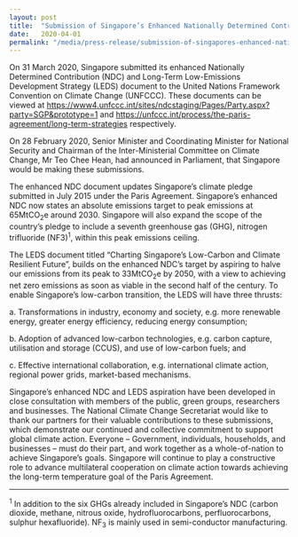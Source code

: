 ```yaml
---
layout: post
title:  "Submission of Singapore’s Enhanced Nationally Determined Contribution and Long-Term Low-Emissions Development Strategy to the United Nations Framework Convention on Climate Change"
date:   2020-04-01
permalink: "/media/press-release/submission-of-singapores-enhanced-nationally-determined-contribution-and-long-term-low-emissions-development-strategy"
---
```




On 31 March 2020, Singapore submitted its enhanced Nationally Determined Contribution (NDC) and Long-Term Low-Emissions Development Strategy (LEDS) document to the United Nations Framework Convention on Climate Change (UNFCCC). These documents can be viewed at [<a href="https://www4.unfccc.int/sites/ndcstaging/Pages/Party.aspx?party=SGP&prototype=1" target="_blank">https://www4.unfccc.int/sites/ndcstaging/Pages/Party.aspx?party=SGP&prototype=1</a>](https://www4.unfccc.int/sites/ndcstaging/Pages/Party.aspx?party=SGP&prototype=1) and [<a href="https://unfccc.int/process/the-paris-agreement/long-term-strategies" target="_blank">https://unfccc.int/process/the-paris-agreement/long-term-strategies</a>](https://unfccc.int/process/the-paris-agreement/long-term-strategies)  respectively.




On 28 February 2020, Senior Minister and Coordinating Minister for National Security and Chairman of the Inter-Ministerial Committee on Climate Change, Mr Teo Chee Hean, had announced in Parliament, that Singapore would be making  these submissions.

The enhanced NDC document updates Singapore’s climate pledge submitted in July 2015 under the Paris Agreement. Singapore’s enhanced NDC now states an absolute emissions target to peak emissions at 65MtCO<sub>2</sub>e around 2030. Singapore will also expand the scope of the country’s pledge to include a seventh greenhouse gas (GHG), nitrogen trifluoride (NF3)<sup>1</sup>, within this peak emissions ceiling.

The LEDS document titled “Charting Singapore’s Low-Carbon and Climate Resilient Future”, builds on the enhanced NDC’s target by aspiring to halve our emissions from its peak to 33MtCO<sub>2</sub>e by 2050, with a view to achieving net zero emissions as soon as viable in the second half of the century. To enable Singapore’s low-carbon transition, the LEDS will have three thrusts:

a.	Transformations in industry, economy and society, e.g. more renewable energy, greater energy efficiency, reducing energy consumption;

b.	Adoption of advanced low-carbon technologies, e.g. carbon capture, utilisation and storage (CCUS), and use of low-carbon fuels; and

c.	Effective international collaboration, e.g. international climate action, regional power grids, market-based mechanisms. 


Singapore’s enhanced NDC and LEDS aspiration have been developed in close consultation with members of the public, green groups, researchers and businesses. The National Climate Change Secretariat would like to thank our partners for their valuable contributions to these submissions, which demonstrate our continued and collective commitment to support global climate action. Everyone – Government, individuals, households, and businesses – must do their part, and work together as a whole-of-nation to achieve Singapore’s goals. Singapore will continue to play a constructive role to advance multilateral cooperation on climate action towards achieving the long-term temperature goal of the Paris Agreement.



----------
<sup>1</sup> In addition to the six GHGs already included in Singapore’s NDC (carbon dioxide, methane, nitrous oxide, hydrofluorocarbons, perfluorocarbons, sulphur hexafluoride). NF<sub>3</sub> is mainly used in semi-conductor manufacturing.
